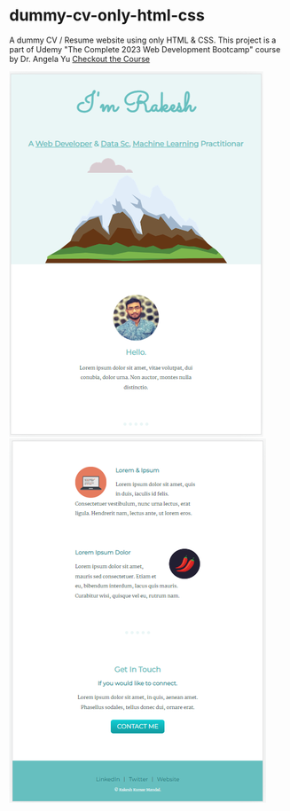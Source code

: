 # dummy-cv-only-html-css

A dummy CV / Resume website using only HTML &amp; CSS. This project is a part of Udemy "The Complete 2023 Web Development Bootcamp" course by Dr. Angela Yu [Checkout the Course](https://www.udemy.com/share/1013gG3@BZs-cRXYtb7kYD_Lud5E2xSXOheiEnapNYGGPly9WRGoTx93H4pbsJGRlClJEuER/)

![](images/screenshot_1.png?raw=true)
![](images/screenshot_2.png?raw=true)

